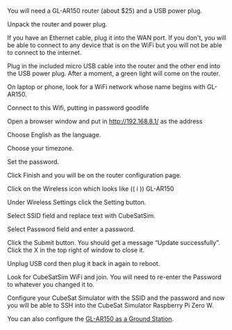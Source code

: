 You will need a GL-AR150 router (about $25) and a USB power plug.
 
Unpack the router and power plug.

If you have an Ethernet cable, plug it into the WAN port.  If you don't, you will be able to connect to any device that is on the WiFi but you will not be able to connect to the internet.

Plug in the included micro USB cable into the router and the other end into the USB power plug.  After a moment, a green light will come on the router.

On laptop or phone, look for a WiFi network whose name begins with GL-AR150.

Connect to this Wifi, putting in password goodlife

Open a browser window and put in http://192.168.8.1/ as the address

Choose English as the language.

Choose your timezone.

Set the password.

Click Finish and you will be on the router configuration page.

Click on the Wireless icon which looks like (( i )) GL-AR150

Under Wireless Settings click the Setting button.

Select SSID field and replace text with CubeSatSim.

Select Password field and enter a password.

Click the Submit button.  You should get a message “Update successfully”.  Click the X in the top right of window to close it.

Unplug USB cord then plug it back in again to reboot.

Look for CubeSatSim WiFi and join. You will need to re-enter the Password to whatever you changed it to.

Configure your CubeSat Simulator with the SSID and the password and now you will be able to SSH into the CubeSat Simulator Raspberry Pi Zero W.

You can also configure the [GL-AR150 as a Ground Station](GL-AR150-WiFi-Router-as-a-Ground-Station).